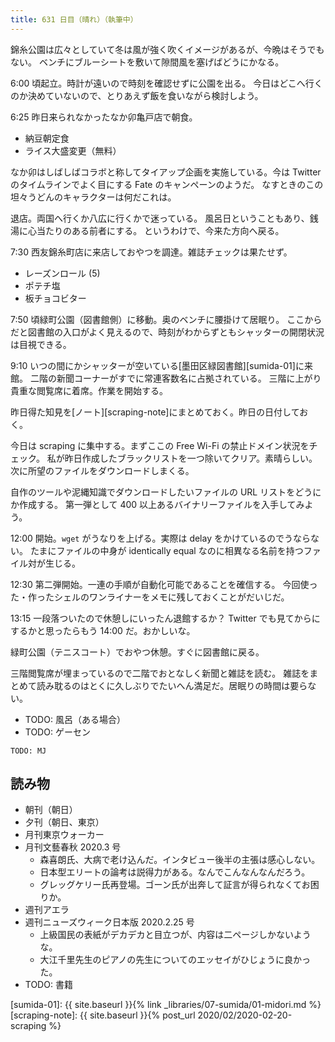 ```yaml
---
title: 631 日目（晴れ）（執筆中）
---
```


錦糸公園は広々としていて冬は風が強く吹くイメージがあるが、今晩はそうでもない。
ベンチにブルーシートを敷いて隙間風を塞げばどうにかなる。

6:00 頃起立。時計が遠いので時刻を確認せずに公園を出る。
今日はどこへ行くのか決めていないので、とりあえず飯を食いながら検討しよう。

6:25 昨日来られなかったなか卯亀戸店で朝食。

* 納豆朝定食
* ライス大盛変更（無料）

なか卯はしばしばコラボと称してタイアップ企画を実施している。今は
Twitter のタイムラインでよく目にする Fate のキャンペーンのようだ。
なすときのこの坦々うどんのキャラクターは何だこれは。

退店。両国へ行くか八広に行くかで迷っている。
風呂日ということもあり、銭湯に心当たりのある前者にする。
というわけで、今来た方向へ戻る。

7:30 西友錦糸町店に来店しておやつを調達。雑誌チェックは果たせず。

* レーズンロール (5)
* ポテチ塩
* 板チョコビター

7:50 頃緑町公園（図書館側）に移動。奥のベンチに腰掛けて居眠り。
ここからだと図書館の入口がよく見えるので、時刻がわからずともシャッターの開閉状況は目視できる。

9:10 いつの間にかシャッターが空いている[墨田区緑図書館][sumida-01]に来館。
二階の新聞コーナーがすでに常連客数名に占拠されている。
三階に上がり貴重な閲覧席に着席。作業を開始する。

昨日得た知見を[ノート][scraping-note]にまとめておく。昨日の日付しておく。

今日は scraping に集中する。まずここの Free Wi-Fi の禁止ドメイン状況をチェック。
私が昨日作成したブラックリストを一つ除いてクリア。素晴らしい。
次に所望のファイルをダウンロードしまくる。

自作のツールや泥縄知識でダウンロードしたいファイルの URL リストをどうにか作成する。
第一弾として 400 以上あるバイナリーファイルを入手してみよう。

12:00 開始。`wget` がうなりを上げる。実際は delay をかけているのでうならない。
たまにファイルの中身が identically equal なのに相異なる名前を持つファイル対が生じる。

12:30 第二弾開始。一連の手順が自動化可能であることを確信する。
今回使った・作ったシェルのワンライナーをメモに残しておくことがだいじだ。

13:15 一段落ついたので休憩しにいったん退館するか？
Twitter でも見てからにするかと思ったらもう 14:00 だ。おかしいな。

緑町公園（テニスコート）でおやつ休憩。すぐに図書館に戻る。

三階閲覧席が埋まっているので二階でおとなしく新聞と雑誌を読む。
雑誌をまとめて読み耽るのはとくに久しぶりでたいへん満足だ。居眠りの時間は要らない。

* TODO: 風呂（ある場合）
* TODO: ゲーセン

```text
TODO: MJ
```

## 読み物

* 朝刊（朝日）
* 夕刊（朝日、東京）
* 月刊東京ウォーカー
* 月刊文藝春秋 2020.3 号
  * 森喜朗氏、大病で老け込んだ。インタビュー後半の主張は感心しない。
  * 日本型エリートの論考は説得力がある。なんでこんなんなんだろう。
  * グレッグケリー氏再登場。ゴーン氏が出奔して証言が得られなくてお困りか。
* 週刊アエラ
* 週刊ニューズウィーク日本版 2020.2.25 号
  * 上級国民の表紙がデカデカと目立つが、内容は二ページしかないような。
  * 大江千里先生のピアノの先生についてのエッセイがひじょうに良かった。
* TODO: 書籍

[sumida-01]: {{ site.baseurl }}{% link _libraries/07-sumida/01-midori.md %}
[scraping-note]: {{ site.baseurl }}{% post_url 2020/02/2020-02-20-scraping %}
